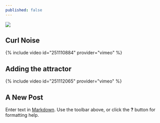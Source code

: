 ```yaml
---
published: false
---
```

![]({{site.baseurl}}/images_posts/curl+strA.jpg)


## Curl Noise ##

{% include video id="251110884" provider="vimeo" %}

## Adding the attractor ##

{% include video id="251112065" provider="vimeo" %}

## A New Post

Enter text in [Markdown](http://daringfireball.net/projects/markdown/). Use the toolbar above, or click the **?** button for formatting help.
